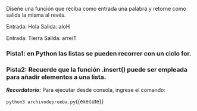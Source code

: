 Diseñe una función que reciba como entrada una palabra y retorne como salida la misma al revés.

Entrada: Hola
Salida: aloH

Entrada: Tierra
Salida: arreiT

### Pista1: en Python las listas se pueden recorrer con un ciclo for.

### Pista2: Recuerde que la función .insert() puede ser empleada para añadir elementos a una lista.

***Recordatorio:*** Para ejecutar desde consola, ingrese el comando:

`python3 archivodeprueba.py`{{execute}}
